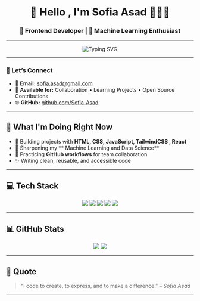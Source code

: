 <h1 align="center">💫 Hello , I'm Sofia Asad 👩🏽‍💻</h1>
<h3 align="center">🚀 Frontend Developer | 🤖 Machine Learning Enthusiast </h3>

---

<p align="center">
  <img src="https://readme-typing-svg.demolab.com?font=Fira+Code&weight=500&duration=3000&pause=1000&color=F97316&center=true&width=435&lines=Building+beautiful+web+experiences;Learning+modern+Frontend+tools;Exploring+React+and+TailwindCSS;Open+to+collaboration+and+growth" alt="Typing SVG" />
</p>

---

### 💌 Let’s Connect

- 📧 **Email:** [sofia.asad@gmail.com](mailto:sofia.asad@gmail.com)  
- 🤝 **Available for:** Collaboration • Learning Projects • Open Source Contributions  
- 🌐 **GitHub:** [github.com/Sofia-Asad](https://github.com/Sofia-Asad)

---

## 🚀 What I'm Doing Right Now

- 🔭 Building projects with **HTML, CSS, JavaScript, TailwindCSS , React**  
- 🎨 Sharpening my ** Machine Learning and Data Science**  
- 🌱 Practicing **GitHub workflows** for team collaboration   
- ✨ Writing clean, reusable, and accessible code  


---

## 💻 Tech Stack

<p align="center">
  <img src="https://img.shields.io/badge/HTML5-E34F26?style=for-the-badge&logo=html5&logoColor=white" />
  <img src="https://img.shields.io/badge/CSS3-1572B6?style=for-the-badge&logo=css3&logoColor=white" />
  <img src="https://img.shields.io/badge/JavaScript-F7DF1E?style=for-the-badge&logo=javascript&logoColor=black" />
  <img src="https://img.shields.io/badge/Tailwind_CSS-38B2AC?style=for-the-badge&logo=tailwind-css&logoColor=white" />
  <img src="https://img.shields.io/badge/React-20232A?style=for-the-badge&logo=react&logoColor=61DAFB" />

</p>

---


## 📊 GitHub Stats

<p align="center">
  <img src="https://github-readme-stats.vercel.app/api?username=Maryan-said&theme=tokyonight&hide_border=false&include_all_commits=true&count_private=true" />
  <img src="https://github-readme-stats.vercel.app/api/top-langs/?username=Maryan-said&theme=tokyonight&hide_border=false&layout=compact" />
</p>

---





## 📜 Quote

> “I code to create, to express, and to make a difference." – *Sofia Asad*

---

<!-- Built with ❤️ by Sofia Asad -->
